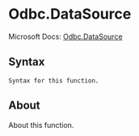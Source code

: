 ---
---

# Odbc.DataSource

Microsoft Docs: [Odbc.DataSource](https://docs.microsoft.com/en-us/powerquery-m/odbc-datasource)

## Syntax

```
Syntax for this function.
```

## About

About this function.

